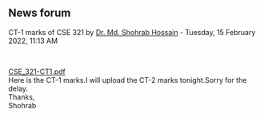 <h2>News forum</h2><a href="https://moodle.cse.buet.ac.bd/user/view.php?id=32&course=650"></a>
CT-1 marks of CSE 321
by <a href="https://moodle.cse.buet.ac.bd/user/view.php?id=32&course=650">Dr. Md. Shohrab Hossain</a> - Tuesday, 15 February 2022, 11:13 AM


 

<a href="file%5CCSE_321-CT1.pdf"></a> <a href="file%5CCSE_321-CT1.pdf">CSE_321-CT1.pdf</a><br />
Here is the CT-1 marks.I will upload the CT-2 marks tonight.Sorry for the delay.<br />Thanks,<br />Shohrab<br />






